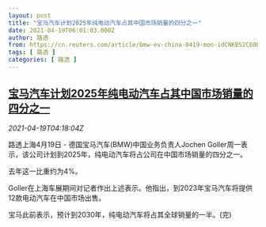 ```yaml
---
layout: post
title: "宝马汽车计划2025年纯电动汽车占其中国市场销量的四分之一"
date: 2021-04-19T06:01:03.000Z
author: 路透
from: https://cn.reuters.com/article/bmw-ev-china-0419-mon-idCNKBS2C60BO
tags: [ 路透 ]
categories: [ 路透 ]
---
```

<!--1618812063000-->
[宝马汽车计划2025年纯电动汽车占其中国市场销量的四分之一](https://cn.reuters.com/article/bmw-ev-china-0419-mon-idCNKBS2C60BO)
------

<div>
<div><i>2021-04-19T04:18:04Z</i></div><p>路透上海4月19日 - 德国宝马汽车(BMW)中国业务负责人Jochen Goller周一表示，该公司计划到2025年，纯电动汽车将占公司在中国市场销量的四分之一。</p><p>去年这一比重约为4%。</p><p>Goller在上海车展期间对记者作出上述表示。他指出，到2023年宝马汽车将提供12款电动汽车在中国市场出售。</p><p>宝马此前表示，预计到2030年，纯电动汽车将占其全球销量的一半。(完)</p>
</div>
